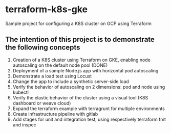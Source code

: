 # terraform-k8s-gke
Sample project for configuring a K8S cluster on GCP using Terraform

## The intention of this project is to demonstrate the following concepts

1. Creation of a K8S cluster using Terraform on GKE, enabling node autoscaling on the default node pool (DONE)
2. Deployment of a sample Node.js app with horizontal pod autoscaling
3. Demonstrate a load test using Locust
4. Change the app to include a synthetic server-side load
5. Verify the behavior of autoscaling on 2 dimensions: pod and node using kubectl
6. Verify the elastic behavior of the cluster using a visual tool (K8S dashboard or weave cloud)
7. Expand the terraform example with terragrunt for multiple environments
8. Create infrastructure pipeline with gitlab
9. Add stages for unit and integration test, using respectively terraform fmt and inspec  
